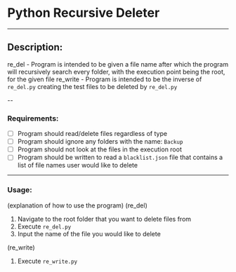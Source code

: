 # Python Recursive Deleter
---
## Description:  
re_del - Program is intended to be given a file name after which the program will recursively search every folder, with the execution point being the root, for the given file
re_write - Program is intended to be the inverse of `re_del.py` creating the test files to be deleted by `re_del.py`


--
### Requirements:
- [ ] Program should read/delete files regardless of type
- [ ] Program should ignore any folders with the name: `Backup`
- [ ] Program should not look at the files in the execution root
- [ ] Program should be written to read a `blacklist.json` file that contains a list of file names user would like to delete

---
### Usage:
(explanation of how to use the program)
(re_del)
1. Navigate to the root folder that you want to delete files from
2. Execute `re_del.py`
3. Input the name of the file you would like to delete

(re_write)
1. Execute `re_write.py`
